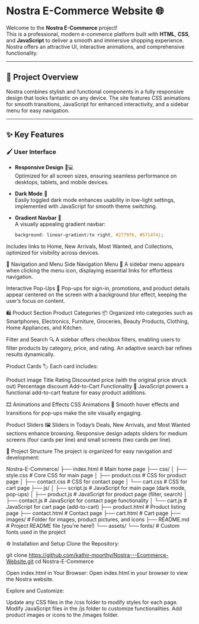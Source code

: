 # Nostra E-Commerce Website 🌐

Welcome to the **Nostra E-Commerce** project!  
This is a professional, modern e-commerce platform built with **HTML**, **CSS**, and **JavaScript** to deliver a smooth and immersive shopping experience. Nostra offers an attractive UI, interactive animations, and comprehensive functionality.

---

## 🌟 Project Overview
Nostra combines stylish and functional components in a fully responsive design that looks fantastic on any device. The site features CSS animations for smooth transitions, JavaScript for enhanced interactivity, and a sidebar menu for easy navigation.

---

## ✨ Key Features

### 🖌 User Interface
- **Responsive Design** 📱💻  
  Optimized for all screen sizes, ensuring seamless performance on desktops, tablets, and mobile devices.

- **Dark Mode** 🌙  
  Easily toggled dark mode enhances usability in low-light settings, implemented with JavaScript for smooth theme switching.

- **Gradient Navbar** 🎨  
  A visually appealing gradient navbar:
  ```css
  background: linear-gradient(to right, #2779fb, #5714f4);

Includes links to Home, New Arrivals, Most Wanted, and Collections, optimized for visibility across devices.

🧭 Navigation and Menu
Side Navigation Menu 🍔
A sidebar menu appears when clicking the menu icon, displaying essential links for effortless navigation.

Interactive Pop-Ups 🔔
Pop-ups for sign-in, promotions, and product details appear centered on the screen with a background blur effect, keeping the user’s focus on content.

🛍 Product Section
Product Categories 📦
Organized into categories such as Smartphones, Electronics, Furniture, Groceries, Beauty Products, Clothing, Home Appliances, and Kitchen.

Filter and Search 🔍
A sidebar offers checkbox filters, enabling users to filter products by category, price, and rating. An adaptive search bar refines results dynamically.

Product Cards 🏷
Each card includes:

Product image
Title
Rating
Discounted price (with the original price struck out)
Percentage discount
Add-to-Cart Functionality 🛒
JavaScript powers a functional add-to-cart feature for easy product additions.

🎞 Animations and Effects
CSS Animations 🎨
Smooth hover effects and transitions for pop-ups make the site visually engaging.

Product Sliders 🖼
Sliders in Today’s Deals, New Arrivals, and Most Wanted sections enhance browsing. Responsive design adapts sliders for medium screens (four cards per line) and small screens (two cards per line).

📂 Project Structure
The project is organized for easy navigation and development:


Nostra-E-Commerce/
├── index.html                   # Main home page
├── css/
│   ├── style.css                # Core CSS for main page
│   ├── product.css              # CSS for product page
│   ├── contact.css              # CSS for contact page
│   └── cart.css                 # CSS for cart page
├── js/
│   ├── script.js                # JavaScript for main page (dark mode, pop-ups)
│   ├── product.js               # JavaScript for product page (filter, search)
│   ├── contact.js               # JavaScript for contact page functionality
│   └── cart.js                  # JavaScript for cart page (add-to-cart)
├── product.html                 # Product listing page
├── contact.html                 # Contact page
├── cart.html                    # Cart page
├── images/                      # Folder for images, product pictures, and icons
├── README.md                    # Project README file (you're here!)
└── assets/
    └── fonts/                   # Custom fonts used in the project

⚙️ Installation and Setup
Clone the Repository:

git clone https://github.com/kathir-moorthy/Nostra---Ecommerce-Website.git
cd Nostra-E-Commerce

Open index.html in Your Browser: Open index.html in your browser to view the Nostra website.

Explore and Customize:

Update any CSS files in the /css folder to modify styles for each page.
Modify JavaScript files in the /js folder to customize functionalities.
Add product images or icons to the /images folder.

